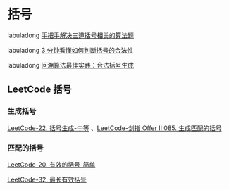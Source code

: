 # 括号



labuladong [手把手解决三道括号相关的算法题](https://mp.weixin.qq.com/s?__biz=MzAxODQxMDM0Mw==&mid=2247487246&idx=1&sn=4a514020ce9dc8777e2d1d503188b62b&scene=21#wechat_redirect)

labuladong [3 分钟看懂如何判断括号的合法性](https://mp.weixin.qq.com/s/o2MjTSIC4FkPscF5MnLXMQ)

labuladong [回溯算法最佳实践：合法括号生成](https://mp.weixin.qq.com/s?__biz=MzAxODQxMDM0Mw==&mid=2247485115&idx=1&sn=dd64bfedb1da22f308228a0933583adf&scene=21#wechat_redirect)



## LeetCode 括号



### 生成括号

[LeetCode-22. 括号生成-中等](https://leetcode.cn/problems/generate-parentheses/) 、[LeetCode-剑指 Offer II 085. 生成匹配的括号](https://leetcode.cn/problems/IDBivT/)



### 匹配的括号



[LeetCode-20. 有效的括号-简单](https://leetcode.cn/problems/valid-parentheses/)

[LeetCode-32. 最长有效括号](https://leetcode.cn/problems/longest-valid-parentheses/)


